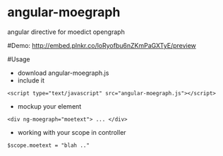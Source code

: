 angular-moegraph
================
angular directive for moedict opengraph

#Demo:
http://embed.plnkr.co/loRyofbu6nZKmPaGXTyE/preview

#Usage
* download angular-moegraph.js
* include it
```
<script type="text/javascript" src="angular-moegraph.js"></script>
```
* mockup your element 
```
<div ng-moegraph="moetext"> ... </div>
```
* working with your scope in controller
```
$scope.moetext = "blah .."
```

